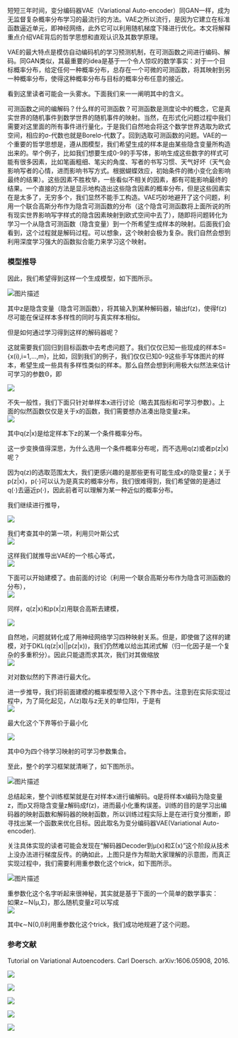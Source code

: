 短短三年时间，变分编码器VAE（Variational Auto-encoder）同GAN一样，成为无监督复杂概率分布学习的最流行的方法。VAE之所以流行，是因为它建立在标准函数逼近单元，即神经网络，此外它可以利用随机梯度下降进行优化。本文将解释重点介绍VAE背后的哲学思想和直观认识及其数学原理。

VAE的最大特点是模仿自动编码机的学习预测机制，在可测函数之间进行编码、解码。同GAN类似，其最重要的idea是基于一个令人惊叹的数学事实：对于一个目标概率分布，给定任何一种概率分布，总存在一个可微的可测函数，将其映射到另一种概率分布，使得这种概率分布与目标的概率分布任意的接近。

看到这里读者可能会一头雾水。下面我们来一一阐明其中的含义。

可测函数之间的编解码？什么样的可测函数？可测函数是测度论中的概念，它是真实世界的随机事件到数学世界的随机事件的映射。当然，在形式化问题过程中我们需要对这里面的所有事件进行量化，于是我们自然地会将这个数学世界选取为欧式空间，相应的σ-代数也就是Borelσ-代数了。回到选取可测函数的问题。VAE的一个重要的哲学思想是，遵从图模型，我们希望生成的样本是由某些隐含变量所构造出来的。举个例子，比如我们想要生成0-9的手写体，影响生成这些数字的样式可能有很多因素，比如笔画粗细、笔尖的角度、写者的书写习惯、天气好坏（天气会影响写者的心情，进而影响书写方式。根据蝴蝶效应，初始条件的微小变化会影响最终的结果）。这些因素不胜枚举，一些看似不相关的因素，都有可能影响最终的结果。一个直接的方法是显示地构造出这些隐含因素的概率分布，但是这些因素实在是太多了，无穷多个，我们显然不能手工构造。VAE巧妙地避开了这个问题，利用一个联合高斯分布作为隐含可测函数的分布（这个隐含可测函数将上面所说的所有现实世界影响写字样式的隐含因素映射到欧式空间中去了），随即将问题转化为学习一个从隐含可测函数（隐含变量）到一个所希望生成样本的映射。后面我们会看到，这个过程就是解码过程。可以想象，这个映射会极为复杂。我们自然会想到利用深度学习强大的函数拟合能力来学习这个映射。

### 模型推导

因此，我们希望得到这样一个生成模型，如下图所示。

![](http://img.blog.csdn.net/20170607112002992 "图片描述")

其中z是隐含变量（隐含可测函数），将其输入到某种解码器，输出f\(z\)，使得f\(z\)尽可能在保证样本多样性的同时与真实样本相似。

但是如何通过学习得到这样的解码器呢？

这就需要我们回归到目标函数中去考虑问题了。我们仅仅已知一些现成的样本S={x\(i\),i=1,...,m}，比如，回到我们的例子，我们仅仅已知0-9这些手写体图片的样本，希望生成一些具有多样性类似的样本。那么自然会想到利用极大似然法来估计可学习的参数Θ，即

![](/images/gan/vae1.png)

不失一般性，我们下面只针对单样本x进行讨论（略去其指标和可学习参数）。上面的似然函数仅仅是关于x的函数，我们需要想办法凑出隐变量z来。  
![](/images/gan/vae2.png)

其中q\(z\|x\)是给定样本下z的某一个条件概率分布。

这一步变换值得深思，为什么选用一个条件概率分布呢，而不选用q\(z\)或者p\(z\|x\)呢？

因为q\(z\)的选取范围太大，我们更感兴趣的是那些更有可能生成x的隐变量z；关于p\(z\|x\)，p\(⋅\)可以认为是真实的概率分布，我们很难得到，我们希望做的是通过q\(⋅\)去逼近p\(⋅\)，因此前者可以理解为某一种近似的概率分布。

我们继续进行推导，

![](/images/gan/vae3.png)

我们考查其中的第一项，利用贝叶斯公式  
![](/images/gan/vae4.png)

这样我们就推导出VAE的一个核心等式，  
![](/images/gan/vae5.png)

下面可以开始建模了。由前面的讨论（利用一个联合高斯分布作为隐含可测函数的分布），  
![](/images/gan/vae6.png)

同样，q\(z\|x\)和p\(x\|z\)用联合高斯去建模，

![](/images/gan/vae7.png)

自然地，问题就转化成了用神经网络学习四种映射关系。但是，即使做了这样的建模，对于DKL\(q\(z\|x\)\|\|p\(z\|x\)\)，我们仍然难以给出其闭式解（归一化因子是一个复杂的多重积分）。因此只能退而求其次，我们对其做缩放  
![](/images/gan/vae8.png)

对对数似然的下界进行最大化。

进一步推导，我们将前面建模的概率模型带入这个下界中去。注意到在实际实现过程中，为了简化起见，Λ\(z\)取与z无关的单位阵I，于是有  
![](/images/gan/vae9.png)

最大化这个下界等价于最小化

![](/images/gan/vae10.png)

其中Θ为四个待学习映射的可学习参数集合。

至此，整个的学习框架就清晰了，如下图所示。

![](http://img.blog.csdn.net/20170607112023413 "图片描述")

总结起来，整个训练框架就是在对样本x进行编解码。q是将样本x编码为隐变量z，而p又将隐含变量z解码成f\(z\)，进而最小化重构误差。训练的目的是学习出编码器的映射函数和解码器的映射函数，所以训练过程实际上是在进行变分推断，即寻找出某一个函数来优化目标。因此取名为变分编码器VAE\(Variational Auto-encoder\).

关注具体实现的读者可能会发现在“解码器Decoder到μ\(x\)和Σ\(x\)”这个阶段从技术上没办法进行梯度反传。的确如此，上图只是作为帮助大家理解的示意图，而真正实现过程中，我们需要利用重参数化这个trick，如下图所示。

![](http://img.blog.csdn.net/20170607112038678 "图片描述")

重参数化这个名字听起来很神秘，其实就是基于下面的一个简单的数学事实：  
如果z∼N\(μ,Σ\)，那么随机变量z可以写成  
![](/images/gan/vae11.png)

其中ϵ∼N\(0,I\)利用重参数化这个trick，我们成功地规避了这个问题。

### 参考文献

Tutorial on Variational Autoencoders. Carl Doersch. arXiv:1606.05908, 2016.



![](/assets/ganvae1.png)

![](/assets/ganvae2.png)

![](/assets/ganvae3.png)

![](/assets/ganvae4.png)

![](/assets/ganvae5.png)



